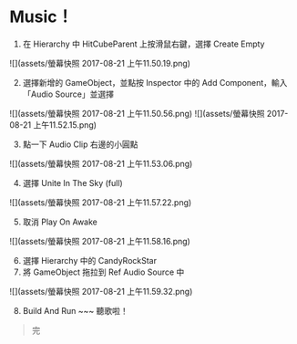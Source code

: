 # Music！

1. 在 Hierarchy 中 HitCubeParent 上按滑鼠右鍵，選擇 Create Empty

  ![](assets/螢幕快照 2017-08-21 上午11.50.19.png)

2. 選擇新增的 GameObject，並點按 Inspector 中的 Add Component，輸入「Audio Source」並選擇

  ![](assets/螢幕快照 2017-08-21 上午11.50.56.png)
  ![](assets/螢幕快照 2017-08-21 上午11.52.15.png)

3. 點一下 Audio Clip 右邊的小圓點

  ![](assets/螢幕快照 2017-08-21 上午11.53.06.png)

4. 選擇 Unite In The Sky (full) 

  ![](assets/螢幕快照 2017-08-21 上午11.57.22.png)

5. 取消 Play On Awake

  ![](assets/螢幕快照 2017-08-21 上午11.58.16.png)

6. 選擇 Hierarchy 中的 CandyRockStar
7. 將 GameObject 拖拉到 Ref Audio Source 中

  ![](assets/螢幕快照 2017-08-21 上午11.59.32.png)

8. Build And Run ~~~ 聽歌啦！

> 完